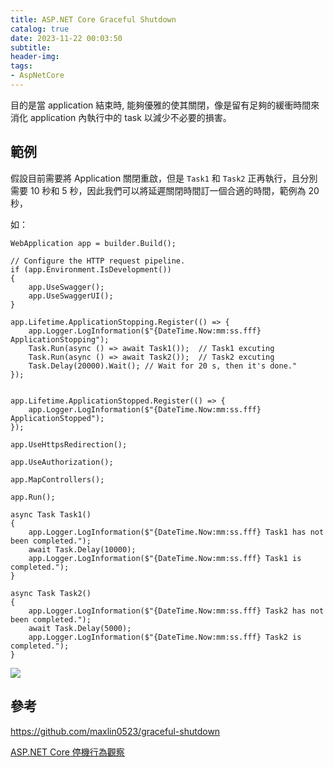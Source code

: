 ```yaml
---
title: ASP.NET Core Graceful Shutdown
catalog: true
date: 2023-11-22 00:03:50
subtitle:
header-img:
tags:
- AspNetCore
---
```

目的是當 application 結束時, 能夠優雅的使其關閉，像是留有足夠的緩衝時間來消化 application 內執行中的 task 以減少不必要的損害。



## 範例

假設目前需要將 Application 關閉重啟，但是 `Task1` 和 `Task2` 正再執行，且分別需要 10 秒和 5 秒，因此我們可以將延遲關閉時間訂一個合適的時間，範例為 20 秒，

如：

```C#=
WebApplication app = builder.Build();

// Configure the HTTP request pipeline.
if (app.Environment.IsDevelopment())
{
    app.UseSwagger();
    app.UseSwaggerUI();
}

app.Lifetime.ApplicationStopping.Register(() => {
    app.Logger.LogInformation($"{DateTime.Now:mm:ss.fff} ApplicationStopping");
    Task.Run(async () => await Task1());  // Task1 excuting
    Task.Run(async () => await Task2());  // Task2 excuting
    Task.Delay(20000).Wait(); // Wait for 20 s, then it's done."
});


app.Lifetime.ApplicationStopped.Register(() => {
    app.Logger.LogInformation($"{DateTime.Now:mm:ss.fff} ApplicationStopped");
});

app.UseHttpsRedirection();

app.UseAuthorization();

app.MapControllers();

app.Run();

async Task Task1() 
{
    app.Logger.LogInformation($"{DateTime.Now:mm:ss.fff} Task1 has not been completed.");
    await Task.Delay(10000);
    app.Logger.LogInformation($"{DateTime.Now:mm:ss.fff} Task1 is completed.");
}

async Task Task2()
{
    app.Logger.LogInformation($"{DateTime.Now:mm:ss.fff} Task2 has not been completed.");
    await Task.Delay(5000);
    app.Logger.LogInformation($"{DateTime.Now:mm:ss.fff} Task2 is completed.");
}
```

![](../dotnet-graceful-shutdown/1.png)

## 參考


https://github.com/maxlin0523/graceful-shutdown

[ASP.NET Core 停機行為觀察](https://blog.darkthread.net/blog/aspnet-core-shutdown/)
